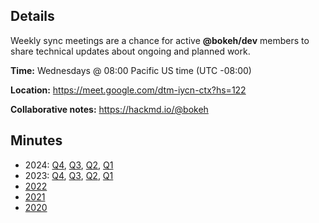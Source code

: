 ## Details

Weekly sync meetings are a chance for active **@bokeh/dev** members to share technical updates about ongoing and planned work.

**Time:** Wednesdays @ 08:00 Pacific US time (UTC -08:00)

**Location:** https://meet.google.com/dtm-iycn-ctx?hs=122

**Collaborative notes:** https://hackmd.io/@bokeh

## Minutes

* 2024: [Q4](./weekly-sync/2024-Q4.md), [Q3](./weekly-sync/2024-Q3.md), [Q2](./weekly-sync/2024-Q2.md), [Q1](./weekly-sync/2024-Q1.md)
* 2023: [Q4](./weekly-sync/2023-Q4.md), [Q3](./weekly-sync/2023-Q3.md), [Q2]((./weekly-sync/2023-Q2.md)), [Q1](./weekly-sync/2023-Q1.md)
* [2022](./weekly-sync/2022.md)
* [2021](./weekly-sync/2021/md)
* [2020](./weekly-sync/2020.md)

